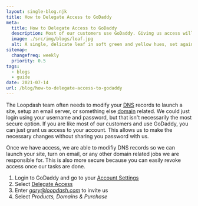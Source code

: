 ```yaml
---
layout: single-blog.njk
title: How to Delegate Access to GoDaddy
meta:
  title: How to Delegate Access to GoDaddy
  description: Most of our customers use GoDaddy. Giving us access will allow us to add the appropriate DNS records without sharing your password.
  image: ./src/img/blogs/leaf.jpg
  alt: A single, delicate leaf in soft green and yellow hues, set against a gradient background transitioning from blue to light beige.
sitemap:
  changefreq: weekly
  priority: 0.5
tags:
  - blogs
  - guide
date: 2021-07-14
url: /blog/how-to-delegate-access-to-godaddy
---
```


The Loopdash team often needs to modify your [DNS](/glossary/dns) records to launch a site, setup an email server, or something else [domain](/glossary/domain-name/) related. We could just login using your username and password, but that isn't necessarily the most secure option. If you are like most of our customers and use GoDaddy, you can just grant us access to your account. This allows us to make the necessary changes without sharing you password with us.

Once we have access, we are able to modifiy DNS records so we can launch your site, turn on email, or any other domain related jobs we are responsible for. This is also more secure because you can easily revoke access once our tasks are done.

1. Login to GoDaddy and go to your [Account Settings](https://account.godaddy.com/)
2. Select [Delegate Access](https://account.godaddy.com/access/)
3. Enter *gary@loopdash.com* to invite us
4. Select _Products, Domains & Purchase_

